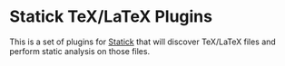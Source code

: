# Statick TeX/LaTeX Plugins

This is a set of plugins for [Statick](https://github.com/sscpac/statick) that will discover TeX/LaTeX files and perform
static analysis on those files.
